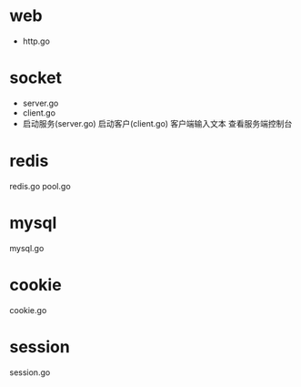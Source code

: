 # web

* http.go

# socket
* server.go
* client.go
* 启动服务(server.go) 启动客户(client.go) 客户端输入文本 查看服务端控制台

# redis
redis.go
pool.go 

# mysql
mysql.go

# cookie
cookie.go

# session
session.go
